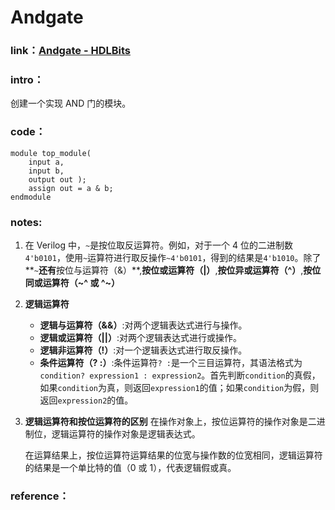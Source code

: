 # Andgate

### **link**：[Andgate - HDLBits](https://hdlbits.01xz.net/wiki/Andgate)

### **intro**：

创建一个实现 AND 门的模块。

### **code**：

```
module top_module( 
    input a, 
    input b, 
    output out );
	assign out = a & b;
endmodule

```

### notes:

1. 在 Verilog 中，`~`是按位取反运算符。例如，对于一个 4 位的二进制数`4'b0101`，使用`~`运算符进行取反操作`~4'b0101`，得到的结果是`4'b1010`。除了**`~`**还有**按位与运算符（&）**,**按位或运算符（|）**,**按位异或运算符（^）**,**按位同或运算符（~^ 或 ^~）**

2. **逻辑运算符**

   - **逻辑与运算符（&&）**:对两个逻辑表达式进行与操作。
   - **逻辑或运算符（||）**:对两个逻辑表达式进行或操作。
   - **逻辑非运算符（!）**:对一个逻辑表达式进行取反操作。
   - **条件运算符（? :）**:条件运算符`? :`是一个三目运算符，其语法格式为`condition? expression1 : expression2`。首先判断`condition`的真假，如果`condition`为真，则返回`expression1`的值；如果`condition`为假，则返回`expression2`的值。

3. **逻辑运算符和按位运算符的区别**
   在操作对象上，按位运算符的操作对象是二进制位，逻辑运算符的操作对象是逻辑表达式。

   在运算结果上，按位运算符运算结果的位宽与操作数的位宽相同，逻辑运算符的结果是一个单比特的值（0 或 1），代表逻辑假或真。


### reference：



